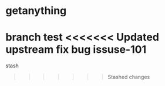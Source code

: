 # getanything
branch test
<<<<<<< Updated upstream
fix bug issuse-101
=======
stash
>>>>>>> Stashed changes
